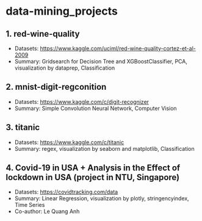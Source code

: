 # data-mining_projects

## 1. red-wine-quality <br>
- Datasets: https://www.kaggle.com/uciml/red-wine-quality-cortez-et-al-2009
- Summary: Gridsearch for Decision Tree and XGBoostClassifier, PCA, visualization by dataprep, Classification <br>

## 2. mnist-digit-regconition <br>
- Datasets: https://www.kaggle.com/c/digit-recognizer <br>
- Summary: Simple Convolution Neural Network, Computer Vision <br>

## 3. titanic<br>
- Datasets: https://www.kaggle.com/c/titanic
- Summary: regex, visualization by seaborn and matplotlib, Classification <br>

## 4. Covid-19 in USA + Analysis in the Effect of lockdown in USA (project in NTU, Singapore)
- Datasets: https://covidtracking.com/data
- Summary: Linear Regression, visualization by plotly, stringencyindex, Time Series
- Co-author: Le Quang Anh
